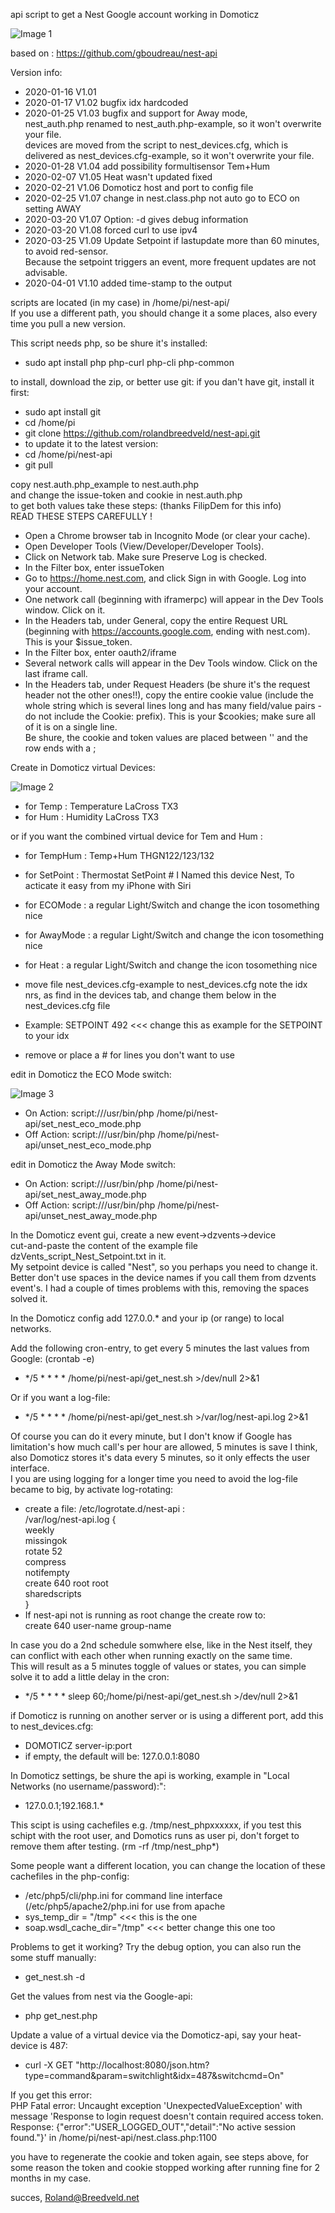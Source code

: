 api script to get a Nest Google account working in Domoticz

![Image 1](https://github.com/rolandbreedveld/nest-api/blob/master/Nest%20with%20Google%20account.png)

based on : https://github.com/gboudreau/nest-api

Version info:
- 2020-01-16 V1.01
- 2020-01-17 V1.02 bugfix idx hardcoded
- 2020-01-25 V1.03 bugfix and support for Away mode, \
                   nest_auth.php renamed to nest_auth.php-example, so it won't overwrite your file. \
                   devices are moved from the script to nest_devices.cfg, which is  \
                   delivered as nest_devices.cfg-example, so it won't overwrite your file.
- 2020-01-28 V1.04 add possibility formultisensor Tem+Hum
- 2020-02-07 V1.05 Heat wasn't updated fixed
- 2020-02-21 V1.06 Domoticz host and port to config file
- 2020-02-25 V1.07 change in nest.class.php not auto go to ECO on setting AWAY
- 2020-03-20 V1.07 Option: -d gives debug information
- 2020-03-20 V1.08 forced curl to use ipv4 
- 2020-03-25 V1.09 Update Setpoint if lastupdate more than 60 minutes, to avoid red-sensor. \
                   Because the setpoint triggers an event, more frequent updates are not advisable.
- 2020-04-01 V1.10 added time-stamp to the output




scripts are located (in my case) in /home/pi/nest-api/\
If you use a different path, you should change it a some places, also every time you pull a new version.

This script needs php, so be shure it's installed:
- sudo apt install php php-curl php-cli php-common

to install, download the zip, or better use git:
if you dan't have git, install it first:
- sudo apt install git
- cd /home/pi
- git clone https://github.com/rolandbreedveld/nest-api.git
- to update it to the latest version:
- cd /home/pi/nest-api
- git pull

copy nest.auth.php_example to nest.auth.php \
and change the issue-token and cookie in nest.auth.php   \
to get both values take these steps:   (thanks FilipDem for this info) \
READ THESE STEPS CAREFULLY ! 
- Open a Chrome browser tab in Incognito Mode (or clear your cache).
- Open Developer Tools (View/Developer/Developer Tools).
- Click on Network tab. Make sure Preserve Log is checked.
- In the Filter box, enter issueToken
- Go to https://home.nest.com, and click Sign in with Google. Log into your account.
- One network call (beginning with iframerpc) will appear in the Dev Tools window. Click on it.
- In the Headers tab, under General, copy the entire Request URL (beginning with https://accounts.google.com, ending with nest.com). This is your $issue_token.
- In the Filter box, enter oauth2/iframe
- Several network calls will appear in the Dev Tools window. Click on the last iframe call.
- In the Headers tab, under Request Headers (be shure it's the request header not the other ones!!), copy the entire cookie value (include the whole string which is several lines long and has many field/value pairs - do not include the Cookie: prefix). This is your $cookies; make sure all of it is on a single line. \
Be shure, the cookie and token values are placed between '' and the row ends with a ;

Create in Domoticz virtual Devices:

![Image 2](https://github.com/rolandbreedveld/nest-api/blob/master/Nest%20Virtual%20Devices.png)
- for Temp     : Temperature LaCross TX3
- for Hum      : Humidity LaCross TX3

or if you want the combined virtual device for Tem and Hum :
- for TempHum  : Temp+Hum THGN122/123/132
 
- for SetPoint : Thermostat SetPoint # I Named this device Nest, To acticate it easy from my iPhone with Siri
- for ECOMode  : a regular Light/Switch and change the icon tosomething nice
- for AwayMode : a regular Light/Switch and change the icon tosomething nice
- for Heat     : a regular Light/Switch and change the icon tosomething nice

- move file nest_devices.cfg-example to nest_devices.cfg
 note the idx nrs, as find in the devices tab, and change them below in the nest_devices.cfg file
- Example:   SETPOINT 492   <<< change this as example for the SETPOINT to your idx
- remove or place a # for lines you don't want to use

edit in Domoticz the ECO Mode switch:

![Image 3](https://github.com/rolandbreedveld/nest-api/blob/master/Nest%20ECO%20mode%20activation.png)
- On  Action: script:///usr/bin/php /home/pi/nest-api/set_nest_eco_mode.php
- Off Action: script:///usr/bin/php /home/pi/nest-api/unset_nest_eco_mode.php

edit in Domoticz the Away Mode switch:
- On  Action: script:///usr/bin/php /home/pi/nest-api/set_nest_away_mode.php
- Off Action: script:///usr/bin/php /home/pi/nest-api/unset_nest_away_mode.php

In the Domoticz event gui, create a new event->dzvents->device \
cut-and-paste the content of the example file dzVents_script_Nest_Setpoint.txt in it. \
My setpoint device is called "Nest", so you perhaps you need to change it. \
Better don't use spaces in the device names if you call them from dzvents event's. I had a couple of times problems with this, removing the spaces solved it. 

In the Domoticz config add 127.0.0.* and your ip (or range) to local networks.


Add the following cron-entry, to get every 5 minutes the last values from Google: (crontab -e)
- */5 * * * * /home/pi/nest-api/get_nest.sh >/dev/null 2>&1 

Or if you want a log-file:
- */5 * * * * /home/pi/nest-api/get_nest.sh >/var/log/nest-api.log 2>&1 

Of course you can do it every minute, but I don't know if Google has limitation's how much call's per hour are allowed, 5 minutes is save I think, also Domoticz stores it's data every 5 minutes, so it only effects the user interface. \
I you are using logging for a longer time you need to avoid the log-file became to big, by activate log-rotating: 
- create a file: /etc/logrotate.d/nest-api : \
 /var/log/nest-api.log { \
 	weekly \
	missingok \
	rotate 52 \
	compress \
	notifempty \
	create 640 root root \
	sharedscripts \
 } 
- If nest-api not is running as root change the create row to: \
  create 640 user-name group-name

In case you do a 2nd schedule somwhere else, like in the Nest itself, they can conflict with each other when running exactly on the same time. \
This will result as a 5 minutes toggle of values or states, you can simple solve it to add a little delay in the cron: 
- */5 * * * * sleep 60;/home/pi/nest-api/get_nest.sh >/dev/null 2>&1 


if Domoticz is running on another server or is using a different port, add this to nest_devices.cfg:
- DOMOTICZ server-ip:port
- if empty, the default will be: 127.0.0.1:8080

In Domoticz settings, be shure the api is working, example in "Local Networks (no username/password):":
- 127.0.0.1;192.168.1.*

This scipt is using cachefiles e.g. /tmp/nest_phpxxxxxx, if you test this schipt with the root user, and Domotics runs as user pi, don't forget to remove them after testing. (rm -rf /tmp/nest_php*)

Some people want a different location, you can change the location of these cachefiles in the php-config:
- /etc/php5/cli/php.ini for command line interface (/etc/php5/apache2/php.ini for use from apache
- sys_temp_dir = "/tmp" <<< this is the one
- soap.wsdl_cache_dir="/tmp" <<< better change this one too

Problems to get it working? Try the debug option, you can also run the some stuff manually: 
- get_nest.sh -d

Get the values from nest via the Google-api:
- php get_nest.php  

Update a value of a virtual device via the Domoticz-api, say your heat-device is 487:
- curl -X GET "http://localhost:8080/json.htm?type=command&param=switchlight&idx=487&switchcmd=On"

If you get this error: \
PHP Fatal error:  Uncaught exception 'UnexpectedValueException' with message 'Response to login request doesn't contain required access token. Response: {"error":"USER_LOGGED_OUT","detail":"No active session found."}' in /home/pi/nest-api/nest.class.php:1100

you have to regenerate the cookie and token again, see steps above, for some reason the token and cookie stopped working after running fine for 2 months in my case.


succes, Roland@Breedveld.net

